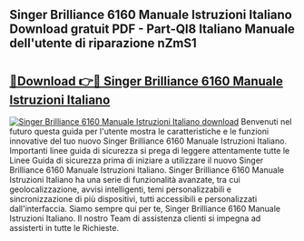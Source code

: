 ## Singer Brilliance 6160 Manuale Istruzioni Italiano Download gratuit PDF - Part-Ql8 Italiano Manuale dell'utente di riparazione nZmS1

# <h2><a href="http://dfcupm.blite.top/?on=Singer+Brilliance+6160+Manuale+Istruzioni+Italiano">🔗Download 👉🔴 Singer Brilliance 6160 Manuale Istruzioni Italiano</a></h2>

[![Singer Brilliance 6160 Manuale Istruzioni Italiano download](https://i.imgur.com/lujVjoI.png)](http://dfcupm.blite.top/?on=Singer+Brilliance+6160+Manuale+Istruzioni+Italiano)
Benvenuti nel futuro questa guida per l'utente mostra le caratteristiche e le funzioni innovative del tuo nuovo Singer Brilliance 6160 Manuale Istruzioni Italiano. Importanti linee guida di sicurezza si prega di leggere attentamente tutte le Linee Guida di sicurezza prima di iniziare a utilizzare il nuovo Singer Brilliance 6160 Manuale Istruzioni Italiano. Singer Brilliance 6160 Manuale Istruzioni Italiano ha una serie di funzionalità avanzate, tra cui geolocalizzazione, avvisi intelligenti, temi personalizzabili e sincronizzazione di più dispositivi, tutti accessibili e personalizzati dall'interfaccia. Siamo sempre qui per te, Singer Brilliance 6160 Manuale Istruzioni Italiano. Il nostro Team di assistenza clienti si impegna ad assisterti in tutte le Richieste.
